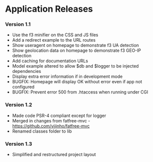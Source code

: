 # Application Releases #

### Version 1.1 ###

* Use the f3 minifier on the CSS and JS files
* Add a redirect example to the URL routes
* Show useragent on homepage to demonstrate f3 UA detection
* Show geolocation data on homepage to demonstrate f3 GEO-IP detection
* Add caching for documentation URLs
* Model example altered to allow $db and $logger to be injected dependencies
* Display extra error information if in development mode
* BUGFIX: Homepage will display OK without error even if app not configured
* BUGFIX: Prevent error 500 from .htaccess when running under CGI

### Version 1.2 ###
 
* Made code PSR-4 compliant except for logger
* Merged in changes from fatfree-mvc - https://github.com/vijinho/fatfree-mvc
* Renamed classes folder to lib 

### Version 1.3 ###

* Simplified and restructured project layout
